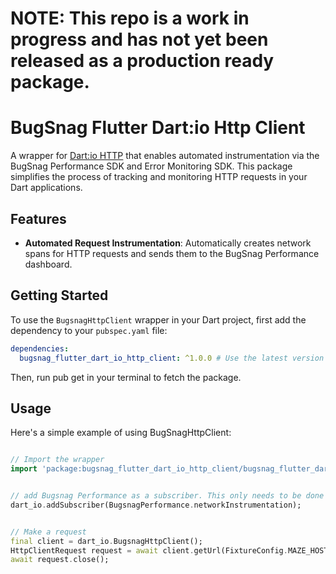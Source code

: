 # NOTE: This repo is a work in progress and has not yet been released as a production ready package.

# BugSnag Flutter Dart:io Http Client

A wrapper for [Dart:io HTTP](https://api.dart.dev/stable/3.3.1/dart-io/dart-io-library.html) that enables automated instrumentation via the BugSnag Performance SDK and Error Monitoring SDK. This package simplifies the process of tracking and monitoring HTTP requests in your Dart applications.

## Features

- **Automated Request Instrumentation**: Automatically creates network spans for HTTP requests and sends them to the BugSnag Performance dashboard.

## Getting Started

To use the `BugsnagHttpClient` wrapper in your Dart project, first add the dependency to your `pubspec.yaml` file:

```yaml
dependencies:
  bugsnag_flutter_dart_io_http_client: ^1.0.0 # Use the latest version
```

Then, run pub get in your terminal to fetch the package.

## Usage
Here's a simple example of using BugSnagHttpClient:

```dart

// Import the wrapper
import 'package:bugsnag_flutter_dart_io_http_client/bugsnag_flutter_dart_io_http_client.dart' as dart_io;


// add Bugsnag Performance as a subscriber. This only needs to be done once in your apps lifecycle.
dart_io.addSubscriber(BugsnagPerformance.networkInstrumentation);


// Make a request 
final client = dart_io.BugsnagHttpClient();
HttpClientRequest request = await client.getUrl(FixtureConfig.MAZE_HOST);
await request.close();

```
